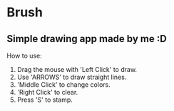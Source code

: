 # Brush
Simple drawing app made by me :D
---------------------------------------
How to use:
1. Drag the mouse with 'Left Click' to draw.
2. Use 'ARROWS' to draw straight lines.
3. 'Middle Click' to change colors.
4. 'Right Click' to clear.
5. Press 'S' to stamp.
